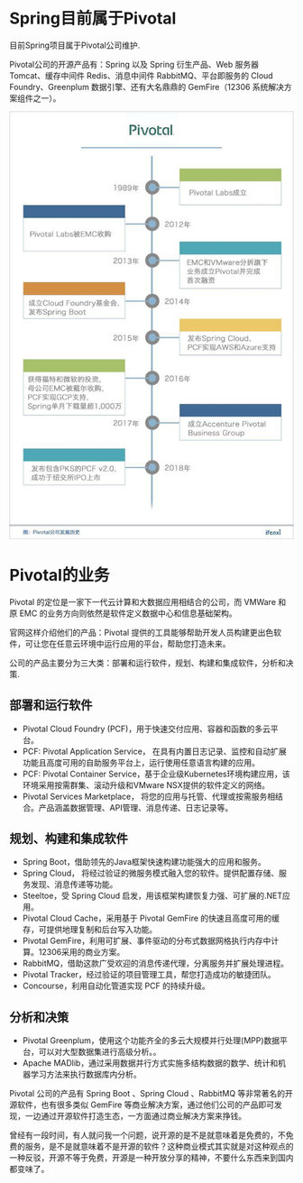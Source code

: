 # Spring目前属于Pivotal

目前Spring项目属于Pivotal公司维护.

Pivotal公司的开源产品有：Spring 以及 Spring 衍生产品、Web 服务器 Tomcat、缓存中间件 Redis、消息中间件 RabbitMQ、平台即服务的 Cloud Foundry、Greenplum 数据引擎、还有大名鼎鼎的 GemFire（12306 系统解决方案组件之一）。

![avatar](./resource/pivotal.jpeg)

# Pivotal的业务
Pivotal 的定位是一家下一代云计算和大数据应用相结合的公司，而 VMWare 和原 EMC 的业务方向则依然是软件定义数据中心和信息基础架构。

官网这样介绍他们的产品：Pivotal 提供的工具能够帮助开发人员构建更出色软件，可让您在任意云环境中运行应用的平台，帮助您打造未来。

公司的产品主要分为三大类：部署和运行软件，规划、构建和集成软件，分析和决策.

## 部署和运行软件
* Pivotal Cloud Foundry (PCF)，用于快速交付应用、容器和函数的多云平台。
* PCF: Pivotal Application Service， 在具有内置日志记录、监控和自动扩展功能且高度可用的自助服务平台上，运行使用任意语言构建的应用。
* PCF: Pivotal Container Service，基于企业级Kubernetes环境构建应用，该环境采用按需群集、滚动升级和VMware NSX提供的软件定义的网络。
* Pivotal Services Marketplace， 将您的应用与托管、代理或按需服务相结合。产品涵盖数据管理、API管理、消息传递、日志记录等。


## 规划、构建和集成软件
* Spring Boot，借助领先的Java框架快速构建功能强大的应用和服务。
* Spring Cloud， 将经过验证的微服务模式融入您的软件。提供配置存储、服务发现、消息传递等功能。
* Steeltoe，受 Spring Cloud 启发，用该框架构建恢复力强、可扩展的.NET应用。
* Pivotal Cloud Cache，采用基于 Pivotal GemFire 的快速且高度可用的缓存，可提供地理复制和后台写入功能。
* Pivotal GemFire，利用可扩展、事件驱动的分布式数据网格执行内存中计算。12306采用的商业方案。
* RabbitMQ，借助这款广受欢迎的消息传递代理，分离服务并扩展处理进程。
* Pivotal Tracker，经过验证的项目管理工具，帮您打造成功的敏捷团队。
* Concourse，利用自动化管道实现 PCF 的持续升级。

## 分析和决策
* Pivotal Greenplum，使用这个功能齐全的多云大规模并行处理(MPP)数据平台，可以对大型数据集进行高级分析。。
* Apache MADlib，通过采用数据并行方式实施多结构数据的数学、统计和机器学习方法来执行数据库内分析。


Pivotal 公司的产品有 Spring Boot 、Spring Cloud 、RabbitMQ 等非常著名的开源软件，也有很多类似 GemFire 等商业解决方案，通过他们公司的产品即可发现，一边通过开源软件打造生态，一方面通过商业解决方案来挣钱。

曾经有一段时间，有人就问我一个问题，说开源的是不是就意味着是免费的，不免费的服务，是不是就意味着不是开源的软件？这种商业模式其实就是对这种观点的一种反驳，开源不等于免费，开源是一种开放分享的精神，不要什么东西来到国内都变味了。